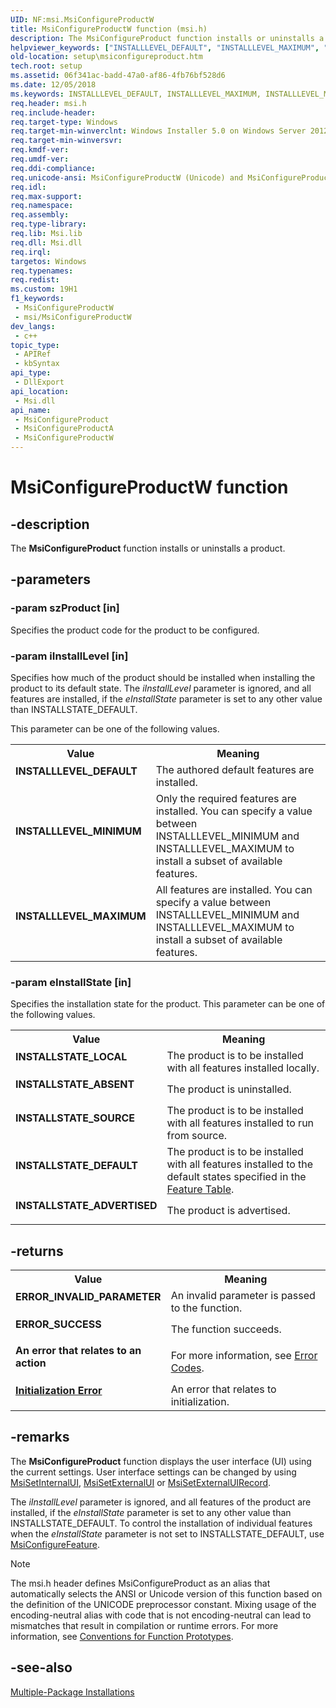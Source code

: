 ```yaml
---
UID: NF:msi.MsiConfigureProductW
title: MsiConfigureProductW function (msi.h)
description: The MsiConfigureProduct function installs or uninstalls a product. (Unicode)
helpviewer_keywords: ["INSTALLLEVEL_DEFAULT", "INSTALLLEVEL_MAXIMUM", "INSTALLLEVEL_MINIMUM", "INSTALLSTATE_ABSENT", "INSTALLSTATE_ADVERTISED", "INSTALLSTATE_DEFAULT", "INSTALLSTATE_LOCAL", "INSTALLSTATE_SOURCE", "MsiConfigureProduct", "MsiConfigureProduct function", "MsiConfigureProductW", "_msi_msiconfigureproduct", "msi/MsiConfigureProduct", "msi/MsiConfigureProductW", "setup.msiconfigureproduct"]
old-location: setup\msiconfigureproduct.htm
tech.root: setup
ms.assetid: 06f341ac-badd-47a0-af86-4fb76bf528d6
ms.date: 12/05/2018
ms.keywords: INSTALLLEVEL_DEFAULT, INSTALLLEVEL_MAXIMUM, INSTALLLEVEL_MINIMUM, INSTALLSTATE_ABSENT, INSTALLSTATE_ADVERTISED, INSTALLSTATE_DEFAULT, INSTALLSTATE_LOCAL, INSTALLSTATE_SOURCE, MsiConfigureProduct, MsiConfigureProduct function, MsiConfigureProductA, MsiConfigureProductW, _msi_msiconfigureproduct, msi/MsiConfigureProduct, msi/MsiConfigureProductA, msi/MsiConfigureProductW, setup.msiconfigureproduct
req.header: msi.h
req.include-header: 
req.target-type: Windows
req.target-min-winverclnt: Windows Installer 5.0 on Windows Server 2012, Windows 8, Windows Server 2008 R2 or Windows 7. Windows Installer 4.0 or Windows Installer 4.5 on   Windows Server 2008 or Windows Vista. Windows Installer on Windows Server 2003 or Windows XP. See the Windows Installer Run-Time Requirements for information about the minimum Windows service pack that is required by a Windows Installer version.
req.target-min-winversvr: 
req.kmdf-ver: 
req.umdf-ver: 
req.ddi-compliance: 
req.unicode-ansi: MsiConfigureProductW (Unicode) and MsiConfigureProductA (ANSI)
req.idl: 
req.max-support: 
req.namespace: 
req.assembly: 
req.type-library: 
req.lib: Msi.lib
req.dll: Msi.dll
req.irql: 
targetos: Windows
req.typenames: 
req.redist: 
ms.custom: 19H1
f1_keywords:
 - MsiConfigureProductW
 - msi/MsiConfigureProductW
dev_langs:
 - c++
topic_type:
 - APIRef
 - kbSyntax
api_type:
 - DllExport
api_location:
 - Msi.dll
api_name:
 - MsiConfigureProduct
 - MsiConfigureProductA
 - MsiConfigureProductW
---
```


# MsiConfigureProductW function


## -description

The 
<b>MsiConfigureProduct</b> function installs or uninstalls a product.

## -parameters

### -param szProduct [in]

Specifies the product code for the product to be configured.

### -param iInstallLevel [in]

Specifies how much of the product should be installed when installing the product to its default state. The <i>iInstallLevel</i> parameter is ignored, and all features are installed, if the <i>eInstallState</i> parameter is set to any other value than INSTALLSTATE_DEFAULT. 




This parameter can be one of the following values.

<table>
<tr>
<th>Value</th>
<th>Meaning</th>
</tr>
<tr>
<td width="40%"><a id="INSTALLLEVEL_DEFAULT"></a><a id="installlevel_default"></a><dl>
<dt><b>INSTALLLEVEL_DEFAULT</b></dt>
</dl>
</td>
<td width="60%">
The authored default features are installed.

</td>
</tr>
<tr>
<td width="40%"><a id="INSTALLLEVEL_MINIMUM"></a><a id="installlevel_minimum"></a><dl>
<dt><b>INSTALLLEVEL_MINIMUM</b></dt>
</dl>
</td>
<td width="60%">
Only the required features are installed. You can specify a value between INSTALLLEVEL_MINIMUM and INSTALLLEVEL_MAXIMUM to install a subset of available features.

</td>
</tr>
<tr>
<td width="40%"><a id="INSTALLLEVEL_MAXIMUM"></a><a id="installlevel_maximum"></a><dl>
<dt><b>INSTALLLEVEL_MAXIMUM</b></dt>
</dl>
</td>
<td width="60%">
All features are installed. You can specify a value between INSTALLLEVEL_MINIMUM and INSTALLLEVEL_MAXIMUM to install a subset of available features.

</td>
</tr>
</table>

### -param eInstallState [in]

Specifies the installation state for the product. This parameter can be one of the following values. 



<table>
<tr>
<th>Value</th>
<th>Meaning</th>
</tr>
<tr>
<td width="40%"><a id="INSTALLSTATE_LOCAL"></a><a id="installstate_local"></a><dl>
<dt><b>INSTALLSTATE_LOCAL</b></dt>
</dl>
</td>
<td width="60%">
The product is to be installed with all features installed locally.

</td>
</tr>
<tr>
<td width="40%"><a id="INSTALLSTATE_ABSENT"></a><a id="installstate_absent"></a><dl>
<dt><b>INSTALLSTATE_ABSENT</b></dt>
</dl>
</td>
<td width="60%">
The product is uninstalled.

</td>
</tr>
<tr>
<td width="40%"><a id="INSTALLSTATE_SOURCE"></a><a id="installstate_source"></a><dl>
<dt><b>INSTALLSTATE_SOURCE</b></dt>
</dl>
</td>
<td width="60%">
The product is to be installed with all features installed to run from source.

</td>
</tr>
<tr>
<td width="40%"><a id="INSTALLSTATE_DEFAULT"></a><a id="installstate_default"></a><dl>
<dt><b>INSTALLSTATE_DEFAULT</b></dt>
</dl>
</td>
<td width="60%">
The product is to be installed with all features installed to the default states specified in the <a href="/windows/desktop/Msi/feature-table">Feature Table</a>.

</td>
</tr>
<tr>
<td width="40%"><a id="INSTALLSTATE_ADVERTISED"></a><a id="installstate_advertised"></a><dl>
<dt><b>INSTALLSTATE_ADVERTISED</b></dt>
</dl>
</td>
<td width="60%">
The product is advertised.

</td>
</tr>
</table>

## -returns

<table>
<tr>
<th>Value</th>
<th>Meaning</th>
</tr>
<tr>
<td width="40%">
<dl>
<dt><b>ERROR_INVALID_PARAMETER</b></dt>
</dl>
</td>
<td width="60%">
An invalid parameter is passed to the function.

</td>
</tr>
<tr>
<td width="40%">
<dl>
<dt><b>ERROR_SUCCESS</b></dt>
</dl>
</td>
<td width="60%">
The function succeeds.

</td>
</tr>
<tr>
<td width="40%">
<dl>
<dt><b>An error that relates to an action</b></dt>
</dl>
</td>
<td width="60%">
For more information, see 
<a href="/windows/desktop/Msi/error-codes">Error Codes</a>.

</td>
</tr>
<tr>
<td width="40%">
<dl>
<dt><b><a href="/windows/desktop/Msi/initialization-errors">Initialization Error</a></b></dt>
</dl>
</td>
<td width="60%">
An error that relates to initialization.

</td>
</tr>
</table>

## -remarks

The 
<b>MsiConfigureProduct</b> function displays the user interface (UI) using the current settings. User interface settings can be changed by using 
<a href="/windows/desktop/api/msi/nf-msi-msisetinternalui">MsiSetInternalUI</a>, <a href="/windows/desktop/api/msi/nf-msi-msisetexternaluia">MsiSetExternalUI</a> or <a href="/windows/desktop/api/msi/nf-msi-msisetexternaluirecord">MsiSetExternalUIRecord</a>.

The <i>iInstallLevel</i> parameter is ignored, and all features of the product are installed, if the <i>eInstallState</i> parameter is set to any other value than INSTALLSTATE_DEFAULT. To control the installation of individual features when the <i>eInstallState</i> parameter is not set to INSTALLSTATE_DEFAULT, use 
<a href="/windows/desktop/api/msi/nf-msi-msiconfigurefeaturea">MsiConfigureFeature</a>.





> [!NOTE]
> The msi.h header defines MsiConfigureProduct as an alias that automatically selects the ANSI or Unicode version of this function based on the definition of the UNICODE preprocessor constant. Mixing usage of the encoding-neutral alias with code that is not encoding-neutral can lead to mismatches that result in compilation or runtime errors. For more information, see [Conventions for Function Prototypes](/windows/win32/intl/conventions-for-function-prototypes).

## -see-also

<a href="/windows/desktop/Msi/multiple-package-installations">Multiple-Package Installations</a>
